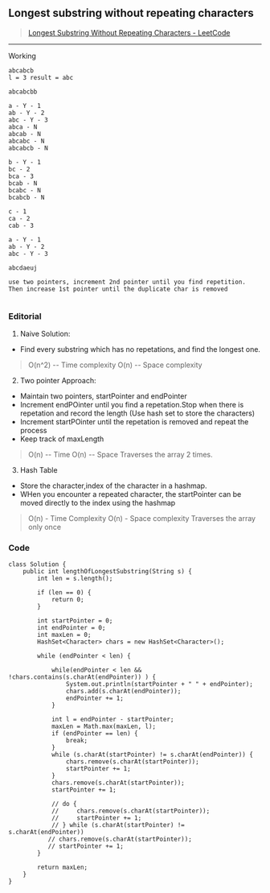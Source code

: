 ## Longest substring without repeating characters 

> [Longest Substring Without Repeating Characters - LeetCode](https://leetcode.com/problems/longest-substring-without-repeating-characters/description/)
> 

-----------
Working
```
abcabcb
l = 3 result = abc

abcabcbb

a - Y - 1
ab - Y - 2
abc - Y - 3
abca - N
abcab - N
abcabc - N
abcabcb - N

b - Y - 1
bc - 2
bca - 3
bcab - N
bcabc - N
bcabcb - N

c - 1
ca - 2
cab - 3

a - Y - 1
ab - Y - 2
abc - Y - 3

abcdaeuj

use two pointers, increment 2nd pointer until you find repetition.
Then increase 1st pointer until the duplicate char is removed


```

### Editorial

1. Naive Solution:
- Find every substring which has no repetations, and find the longest one.

> O(n^2) -- Time complexity
> O(n) -- Space complexity

2. Two pointer Approach:
- Maintain two pointers, startPointer and endPointer
- Increment endPOinter until you find a repetation.Stop when there is repetation and record the length (Use hash set to store the characters)
- Increment startPOinter until the repetation is removed and repeat the process
- Keep track of maxLength

> O(n) -- Time
> O(n) -- Space
> Traverses the array 2 times.

3. Hash Table
  - Store the character,index of the character in a hashmap.
  - WHen you encounter a repeated character, the startPointer can be moved directly to the index using the hashmap

> O(n) - Time Complexity
> O(n) - Space complexity
> Traverses the array only once
> 

### Code 
```
class Solution {
    public int lengthOfLongestSubstring(String s) {
        int len = s.length();
        
        if (len == 0) {
            return 0;
        }
        
        int startPointer = 0;
        int endPointer = 0;
        int maxLen = 0;
        HashSet<Character> chars = new HashSet<Character>();
        
        while (endPointer < len) {
            
            while(endPointer < len && !chars.contains(s.charAt(endPointer)) ) {
                System.out.println(startPointer + " " + endPointer);
                chars.add(s.charAt(endPointer));
                endPointer += 1;
            }
            
            int l = endPointer - startPointer;
            maxLen = Math.max(maxLen, l);
            if (endPointer == len) {
                break;
            }
            while (s.charAt(startPointer) != s.charAt(endPointer)) {
                chars.remove(s.charAt(startPointer));
                startPointer += 1;
            }
            chars.remove(s.charAt(startPointer));
            startPointer += 1;
            
            // do {
            //     chars.remove(s.charAt(startPointer));
            //     startPointer += 1;
            // } while (s.charAt(startPointer) != s.charAt(endPointer)) 
           // chars.remove(s.charAt(startPointer));
           // startPointer += 1;
        }
        
        return maxLen;
    }
}
```
